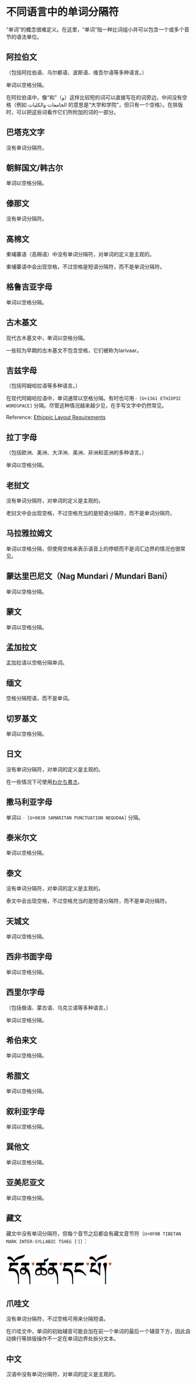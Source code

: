 # 不同语言中的单词分隔符

“单词”的概念很难定义。在这里，“单词”指一种比词组小并可以包含一个或多个音节的语法单位。

## 阿拉伯文

（包括阿拉伯语、乌尔都语、波斯语、维吾尔语等多种语言。）

单词以空格分隔。

在阿拉伯语中，像“和”（و）这样比较短的词可以直接写在的词旁边，中间没有空格（例如 الجامعات والكليات 的意思是“大学和学院”，但只有一个空格）。在排版时，可以把这些词看作它们所附加的词的一部分。

## 巴塔克文字

没有单词分隔符。

## 朝鲜国文/韩古尔

单词以空格分隔。

## 傣那文

没有单词分隔符。

## 高棉文

柬埔寨语（高棉语）中没有单词分隔符，对单词的定义是主观的。

柬埔寨语中会出现空格，不过空格是短语分隔符，而不是单词分隔符。

## 格鲁吉亚字母

单词以空格分隔。

## 古木基文

现代古木基文中，单词以空格分隔。

一些较为早期的古木基文不包含空格，它们被称为larivaar。

## 吉兹字母

（包括阿姆哈拉语等多种语言。）

在现代阿姆哈拉语中，单词通常以空格分隔。有时也可用 `፡ [U+1361 ETHIOPIC WORDSPACE]` 分隔。尽管这种情况越来越少见，在手写文字中仍然常见。

Reference: [Ethiopic Layout Requirements](https://www.w3.org/TR/elreq/#ethiopic_punctuation)

## 拉丁字母

（包括欧洲、美洲、大洋洲、美洲、非洲和亚洲的多种语言。）

单词以空格分隔。

## 老挝文

没有单词分隔符，对单词的定义是主观的。

老挝文中会出现空格，不过空格充当的是短语分隔符，而不是单词分隔符。

## 马拉雅拉姆文

单词以空格分隔，但使用空格来表示语音上的停顿而不是词汇边界的情况也很常见。

## 蒙达里巴尼文（Nag Mundari / Mundari Bani）

单词以空格分隔。

## 蒙文

单词以空格分隔。

## 孟加拉文

孟加拉语以空格分隔单词。

## 缅文

空格分隔短语，而不是单词。

## 切罗基文

单词以空格分隔。

## 日文

没有单词分隔符，对单词的定义是主观的。

在一些情况下可使用[わかち書き](https://ja.wikipedia.org/wiki/%E3%82%8F%E3%81%8B%E3%81%A1%E6%9B%B8%E3%81%8D)。

## 撒马利亚字母

单词以 `࠰ [U+0830 SAMARITAN PUNCTUATION NEQUDAA]` 分隔。

## 泰米尔文

单词以空格分隔。

## 泰文

没有单词分隔符，对单词的定义是主观的。

泰文中会出现空格，不过空格充当的是短语分隔符，而不是单词分隔符。

## 天城文

单词以空格分隔。

## 西非书面字母

单词以空格分隔。

## 西里尔字母

（包括俄语、蒙古语、乌克兰语等多种语言。）

单词以空格分隔。

## 希伯来文

单词以空格分隔。

## 希腊文

单词以空格分隔。

## 叙利亚字母

单词以空格分隔。

## 巽他文

单词以空格分隔。

## 亚美尼亚文

单词以空格分隔。

## 藏文

藏文中没有单词分隔符，但每个音节之后都会有藏文音节符（`U+0F0B TIBETAN MARK INTER-SYLLABIC TSHEG [་]`）：

![音节符](/images/tsek.png)

## 爪哇文

没有单词分隔符，不过空格可用来分隔短语。

在爪哇文中，单词的初始辅音可能会加在前一个单词的最后一个辅音下方，因此自动换行等排版操作不一定在单词边界处拆分文本。

## 中文

汉语中没有单词分隔符，对单词的定义是主观的。
